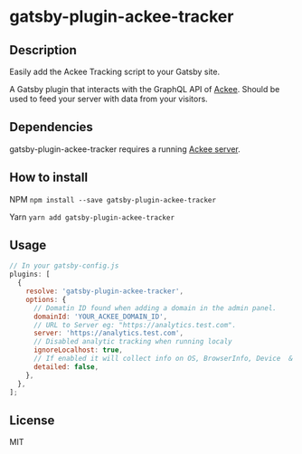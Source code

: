 # gatsby-plugin-ackee-tracker

## Description

Easily add the Ackee Tracking script to your Gatsby site.

A Gatsby plugin that interacts with the GraphQL API of [Ackee](https://github.com/electerious/Ackee). Should be used to feed your server with data from your visitors.

## Dependencies

gatsby-plugin-ackee-tracker requires a running [Ackee server](https://github.com/electerious/Ackee).

## How to install

NPM
`npm install --save gatsby-plugin-ackee-tracker`

Yarn
`yarn add gatsby-plugin-ackee-tracker`

## Usage

```javascript
// In your gatsby-config.js
plugins: [
  {
    resolve: 'gatsby-plugin-ackee-tracker',
    options: {
      // Domatin ID found when adding a domain in the admin panel.
      domainId: 'YOUR_ACKEE_DOMAIN_ID',
      // URL to Server eg: "https://analytics.test.com".
      server: 'https://analytics.test.com',
      // Disabled analytic tracking when running localy
      ignoreLocalhost: true,
      // If enabled it will collect info on OS, BrowserInfo, Device  & ScreenSize
      detailed: false,
    },
  },
];
```

## License

MIT
